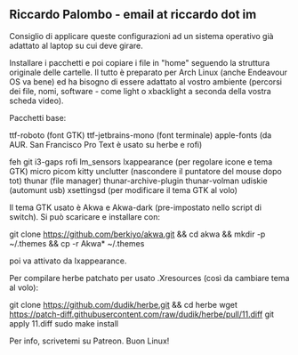 ## Riccardo Palombo - email at riccardo dot im

Consiglio di applicare queste configurazioni ad un sistema operativo già adattato al laptop su cui deve girare.

Installare i pacchetti e poi copiare i file in "home" seguendo la struttura originale delle cartelle.
Il tutto è preparato per Arch Linux (anche Endeavour OS va bene) ed ha bisogno di essere adattato al vostro ambiente (percorsi dei file, nomi, software - come light o xbacklight a seconda della vostra scheda video).


Pacchetti base:

ttf-roboto (font GTK)
ttf-jetbrains-mono (font terminale)
apple-fonts (da AUR. San Francisco Pro Text è usato su herbe e rofi)

feh
git
i3-gaps
rofi
lm_sensors
lxappearance (per regolare icone e tema GTK)
micro
picom
kitty
unclutter (nascondere il puntatore del mouse dopo tot)
thunar (file manager)
thunar-archive-plugin
thunar-volman
udiskie (automunt usb)
xsettingsd (per modificare il tema GTK al volo)


Il tema GTK usato è Akwa e Akwa-dark (pre-impostato nello script di switch). Si può scaricare e installare con:

git clone https://github.com/berkiyo/akwa.git && cd akwa && mkdir -p ~/.themes && cp -r Akwa* ~/.themes

poi va attivato da lxappearance.


Per compilare herbe patchato per usato .Xresources (così da cambiare tema al volo):

git clone https://github.com/dudik/herbe.git && cd herbe
wget https://patch-diff.githubusercontent.com/raw/dudik/herbe/pull/11.diff
git apply 11.diff
sudo make install

Per info, scrivetemi su Patreon. Buon Linux!

